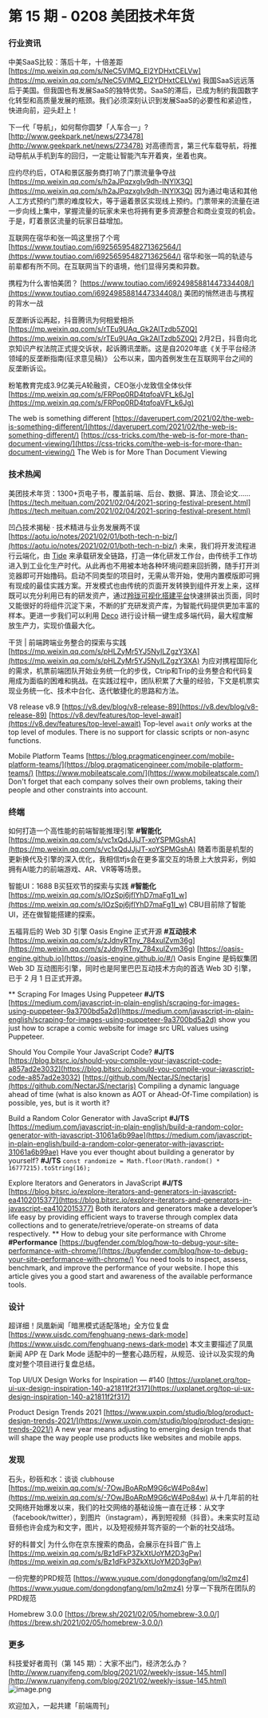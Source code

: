 # 第 15 期 - 0208 美团技术年货
### 行业资讯
中美SaaS比较：落后十年，十倍差距
[https://mp.weixin.qq.com/s/NeC5VIMQ_El2YDHxtCELVw](https://mp.weixin.qq.com/s/NeC5VIMQ_El2YDHxtCELVw)
我国SaaS远远落后于美国。但我国也有发展SaaS的独特优势。SaaS的滞后，已成为制约我国数字化转型和高质量发展的瓶颈。我们必须深刻认识到发展SaaS的必要性和紧迫性，快进向前，迎头赶上！

下一代「导航」，如何帮你圆梦「人车合一」?
[http://www.geekpark.net/news/273478](http://www.geekpark.net/news/273478)
对高德而言，第三代车载导航，将推动导航从手机到车的回归，一定能让智能汽车开着爽，坐着也爽。

应约尽约后，OTA和景区服务商打响了门票流量争夺战
[https://mp.weixin.qq.com/s/h2aJPqzxgIv9dh-INYlX3Q](https://mp.weixin.qq.com/s/h2aJPqzxgIv9dh-INYlX3Q)
因为通过电话和其他人工方式预约门票的难度较大，等于逼着景区实现线上预约。门票带来的流量在进一步向线上集中，掌握流量的玩家未来也将拥有更多资源整合和商业变现的机会。于是，盯着景区流量的玩家日益增加。

互联网在宿华和张一鸣这里拐了个弯
[https://www.toutiao.com/i6925659548271362564/](https://www.toutiao.com/i6925659548271362564/)
宿华和张一鸣的轨迹与前辈都有所不同。在互联网当下的语境，他们显得另类和异数。

携程为什么害怕美团？
[https://www.toutiao.com/i6924985881447334408/](https://www.toutiao.com/i6924985881447334408/)
美团的悄然进击与携程的背水一战

反垄断诉讼再起，抖音腾讯为何相爱相杀
[https://mp.weixin.qq.com/s/rTEu9UAq_Gk2AITzdb5Z0Q](https://mp.weixin.qq.com/s/rTEu9UAq_Gk2AITzdb5Z0Q)
2月2日，抖音向北京知识产权法院正式提交诉状，起诉腾讯垄断。这是自2020年底《关于平台经济领域的反垄断指南(征求意见稿)》 公布以来，国内首例发生在互联网平台之间的反垄断诉讼。

粉笔教育完成3.9亿美元A轮融资，CEO张小龙致信全体伙伴
[https://mp.weixin.qq.com/s/FRPop0RD4tqfoaVFt_k6Jg](https://mp.weixin.qq.com/s/FRPop0RD4tqfoaVFt_k6Jg)

The web is something different
[https://daverupert.com/2021/02/the-web-is-something-different/](https://daverupert.com/2021/02/the-web-is-something-different/)
[https://css-tricks.com/the-web-is-for-more-than-document-viewing/](https://css-tricks.com/the-web-is-for-more-than-document-viewing/)
The Web is for More Than Document Viewing

### 技术热闻
美团技术年货：1300+页电子书，覆盖前端、后台、数据、算法、顶会论文……
[https://tech.meituan.com/2021/02/04/2021-spring-festival-present.html](https://tech.meituan.com/2021/02/04/2021-spring-festival-present.html)

凹凸技术揭秘 · 技术精进与业务发展两不误
[https://aotu.io/notes/2021/02/01/both-tech-n-biz/](https://aotu.io/notes/2021/02/01/both-tech-n-biz/)
未来，我们将开发流程进行云端化，由 [Tide](https://mp.weixin.qq.com/s?__biz=MzIxMzExMjYwOQ==&mid=2651894710&idx=2&sn=545b443656bfb32c0d67d4cc5ad5385e) 来承载研发全链路，打造一体化研发工作台，由传统手工作坊进入到工业化生产时代。从此再也不用被本地各种环境问题来回折腾，随手打开浏览器即可开始撸码。启动不同类型的项目时，无需从零开始，使用内置模版即可拥有现成的最佳实践方案。开发模式也由传统的页面开发转换到组件开发上来，这样既可以充分利用已有的研发资产，通过[羚珑可视化搭建平台](https://mp.weixin.qq.com/s?__biz=MzIxMzExMjYwOQ==&mid=2651894601&idx=2&sn=b95c335b5d692b4355647abfe05076f5)快速拼装出页面，同时又能很好的将组件沉淀下来，不断的扩充研发资产库，为智能代码提供更加丰富的样本。更进一步我们可以利用 [Deco](https://mp.weixin.qq.com/s?__biz=MzIxMzExMjYwOQ==&mid=2651894601&idx=1&sn=ff0acc76d6fc55671381e6d16c475db4) 进行设计稿一键生成多端代码，最大程度解放生产力，实现价值最大化。

干货 | 前端跨端业务整合的探索与实践
[https://mp.weixin.qq.com/s/pHLZyMr5YJ5NyILZgzY3XA](https://mp.weixin.qq.com/s/pHLZyMr5YJ5NyILZgzY3XA)
为应对携程国际化的需求，机票前端团队开始业务统一化的步伐，Ctrip和Trip的业务整合和代码复用成为面临的困难和挑战。在实践过程中，团队积累了大量的经验，下文是机票实现业务统一化、技术中台化、迭代敏捷化的思路和方法。

V8 release v8.9
[https://v8.dev/blog/v8-release-89](https://v8.dev/blog/v8-release-89)
[https://v8.dev/features/top-level-await](https://v8.dev/features/top-level-await)
Top-level `await` _only_ works at the top level of modules. There is no support for classic scripts or non-async functions.

Mobile Platform Teams
[https://blog.pragmaticengineer.com/mobile-platform-teams/](https://blog.pragmaticengineer.com/mobile-platform-teams/)
[https://www.mobileatscale.com/](https://www.mobileatscale.com/)
Don't forget that each company solves their own problems, taking their people and other constraints into account.

### 终端
如何打造一个高性能的前端智能推理引擎 **#智能化**
[https://mp.weixin.qq.com/s/vc1xQdJJjJT-xoYSPMGshA](https://mp.weixin.qq.com/s/vc1xQdJJjJT-xoYSPMGshA)
随着市面是机型的更新换代及引擎的深入优化，我相信tfjs会在更多富交互的场景上大放异彩，例如拥有AI能力的前端游戏、AR、VR等等场景。

智能UI：1688 B买狂欢节的探索与实践 **#智能化**
[https://mp.weixin.qq.com/s/lOzSpj6jflYhD7maFg1I_w](https://mp.weixin.qq.com/s/lOzSpj6jflYhD7maFg1I_w)
CBU目前除了智能UI，还在做智能搭建的探索。

五福背后的 Web 3D 引擎 Oasis Engine 正式开源 **#互动技术**
[https://mp.weixin.qq.com/s/zJdnyRTny_784xulZvm36g](https://mp.weixin.qq.com/s/zJdnyRTny_784xulZvm36g)
[https://oasis-engine.github.io](https://oasis-engine.github.io/#/)
Oasis Engine 是蚂蚁集团 Web 3D 互动图形引擎，同时也是阿里巴巴互动技术方向的首选 Web 3D 引擎，已于 2 月 1 日正式开源。


**
Scraping For Images Using Puppeteer **#J/TS**
[https://medium.com/javascript-in-plain-english/scraping-for-images-using-puppeteer-9a3700bd5a2d](https://medium.com/javascript-in-plain-english/scraping-for-images-using-puppeteer-9a3700bd5a2d)
show you just how to scrape a comic website for image src URL values using Puppeteer.

Should You Compile Your JavaScript Code? **#J/TS**
[https://blog.bitsrc.io/should-you-compile-your-javascript-code-a857ad2e3032](https://blog.bitsrc.io/should-you-compile-your-javascript-code-a857ad2e3032)
[https://github.com/NectarJS/nectarjs](https://github.com/NectarJS/nectarjs)
Compiling a dynamic language ahead of time (what is also known as AOT or Ahead-Of-Time compilation) is possible, yes, but is it worth it?

Build a Random Color Generator with JavaScript **#J/TS**
[https://medium.com/javascript-in-plain-english/build-a-random-color-generator-with-javascript-31061a6b99ae](https://medium.com/javascript-in-plain-english/build-a-random-color-generator-with-javascript-31061a6b99ae)
Have you ever thought about building a generator by yourself? **#J/TS**
`const randomize = Math.floor(Math.random() * 16777215).toString(16);`

Explore Iterators and Generators in JavaScript **#J/TS**
[https://blog.bitsrc.io/explore-iterators-and-generators-in-javascript-ea4102015377](https://blog.bitsrc.io/explore-iterators-and-generators-in-javascript-ea4102015377)
Both iterators and generators make a developer’s life easy by providing efficient ways to traverse through complex data collections and to generate/retrieve/operate-on streams of data respectively.
**
How to debug your site performance with Chrome **#Performance**
[https://bugfender.com/blog/how-to-debug-your-site-performance-with-chrome/](https://bugfender.com/blog/how-to-debug-your-site-performance-with-chrome/)
You need tools to inspect, assess, benchmark, and improve the performance of your website. I hope this article gives you a good start and awareness of the available performance tools.

### 设计
超详细！凤凰新闻「暗黑模式适配落地」全方位复盘
[https://www.uisdc.com/fenghuang-news-dark-mode](https://www.uisdc.com/fenghuang-news-dark-mode)
本文主要描述了凤凰新闻 APP 在 Dark Mode 适配中的一整套心路历程，从规范、设计以及实现的角度对整个项目进行复盘总结。

Top UI/UX Design Works for Inspiration — #140
[https://uxplanet.org/top-ui-ux-design-inspiration-140-a21811f2f317](https://uxplanet.org/top-ui-ux-design-inspiration-140-a21811f2f317)

Product Design Trends 2021
[https://www.uxpin.com/studio/blog/product-design-trends-2021/](https://www.uxpin.com/studio/blog/product-design-trends-2021/)
A new year means adjusting to emerging design trends that will shape the way people use products like websites and mobile apps.

### 发现
石头，砂砾和水：谈谈 clubhouse
[https://mp.weixin.qq.com/s/-7OwJBoARpM9G6cW4Po84w](https://mp.weixin.qq.com/s/-7OwJBoARpM9G6cW4Po84w)
从十几年前的社交网络开始爆发以来，我们的社交网络的基础设施一直在迁移：从文字（facebook/twitter），到图片（instagram），再到短视频（抖音）。未来实时互动音频也许会成为和文字，图片，以及短视频并驾齐驱的一个新的社交战场。

好的科普文| 为什么你在京东搜索的商品，会展示在抖音广告上
[https://mp.weixin.qq.com/s/Bz1dFkP3ZkXtUoYM2D3gPw](https://mp.weixin.qq.com/s/Bz1dFkP3ZkXtUoYM2D3gPw)

一份完整的PRD规范
[https://www.yuque.com/dongdongfang/pm/lq2mz4](https://www.yuque.com/dongdongfang/pm/lq2mz4)
分享一下我所在团队的PRD规范

Homebrew 3.0.0
[https://brew.sh/2021/02/05/homebrew-3.0.0/](https://brew.sh/2021/02/05/homebrew-3.0.0/)

### 更多


科技爱好者周刊（第 145 期）：大家不出门，经济怎么办？
[http://www.ruanyifeng.com/blog/2021/02/weekly-issue-145.html](http://www.ruanyifeng.com/blog/2021/02/weekly-issue-145.html)
![image.png](https://cdn.nlark.com/yuque/0/2020/png/85771/1605930034828-7fc81343-651f-4a15-8465-eebe5a23cf61.png#align=left&display=inline&height=31&margin=%5Bobject%20Object%5D&name=image.png&originHeight=90&originWidth=2186&size=14325&status=done&style=none&width=746)


欢迎加入，一起共建「前端周刊」

